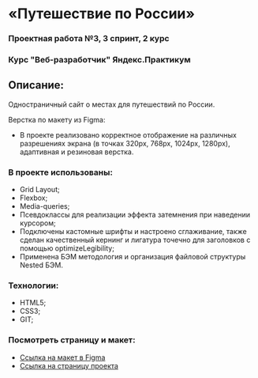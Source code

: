 # «Путешествие по России»
### Проектная работа №3, 3 спринт, 2 курс
### Курс "Веб-разработчик" Яндекс.Практикум

## Описание:
 Одностраничный сайт о местах для путешествий по России.

 Верстка по макету из Figma:
 * В проекте реализовано корректное отображение на различных разрешениях экрана (в точках 320px, 768px, 1024px, 1280px), адаптивная и резиновая верстка.

### В проекте использованы:
* Grid Layout;
* Flexbox;
* Media-queries;
* Псевдоклассы для реализации эффекта затемнения при наведении курсором;
* Подключены кастомные шрифты и настроено сглаживание,
также сделан качественный кернинг и лигатура точечно для заголовков с помощью optimizeLegibility;
* Применена БЭМ методология и организация файловой структуры Nested БЭМ.


### Технологии:
* HTML5;
* CSS3;
* GIT;

### Посмотреть страницу и макет:
* [Ссылка на макет в Figma](https://www.figma.com/file/5S2WSbEFL6awjVWJ0NWL8Q/Sprint-3_-Russia-_-desktop-mobile?node-id=28503%3A0)
* [Ссылка на страницу проекта](https://13thirteenth13.github.io/russian-travel/index.html)

